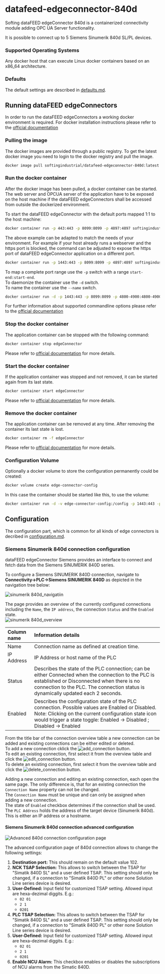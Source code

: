 # datafeed-edgeconnector-840d

Softing dataFEED edgeConnector 840d is a containerized connectivity module adding OPC UA Server functionality.

It is possible to connect up to 5 Siemens Sinumerik 840d SL/PL devices.

### Supported Operating Systems

Any docker host that can execute Linux docker containers based on an x86_64 architecture.

### Defaults

The default settings are described in [defaults.md](../common/defaults.md).

## Running dataFEED edgeConnectors

In order to run the dataFEED edgeConnectors a working docker environment is required.
For docker installation instructions please refer to the [official documentation](https://docs.docker.com/install/)

### Pulling the image

The docker images are provided through a public registry.
To get the latest docker image you need to login to the docker registry and pull the image.
```bash
docker image pull softingindustrial/datafeed-edgeconnector-840d:latest
```

### Run the docker container

After the docker image has been pulled, a docker container can be started.
The web server and OPCUA server of the application have to be exposed on the host machine if the dataFEED edgeConnectors shall be accessed from outside the dockerized environment.

To start the dataFEED edgeConnector with the default ports mapped 1:1 to the host machine:
```bash
docker container run -p 443:443 -p 8099:8099 -p 4897:4897 softingindustrial/datafeed-edgeconnector-840d
```  
The above example can be adapted to match the needs of your environment. For example if your host already runs a webserver and the https port is blocked, the command can be adjusted to expose the https port of dataFEED edgeConnector application on a different port.

```bash
docker container run -p 1443:443 -p 8099:8099 -p 4897:4897 softingindustrial/datafeed-edgeconnector-840d
```  
To map a complete port range use the `-p` switch with a range `start-end:start-end`.  
To daemonize the container use the `-d` switch.  
To name the container use the `--name` switch.  
```bash
docker container run -d -p 1443:443 -p 8099:8099 -p 4800-4900:4800-4900 --name edgeConnector softingindustrial/datafeed-edgeconnector-840d
```  
For further information about supported commandline options please refer to the [official documentation](https://docs.docker.com/engine/reference/commandline/run/)

### Stop the docker container

The application container can be stopped with the following command:
```bash
docker container stop edgeConnector
```  
Please refer to [official documentation](https://docs.docker.com/engine/reference/commandline/container_stop/) for more details.

### Start the docker container
If the application container was stopped and not removed, it can be started again from its last state.
```bash
docker container start edgeConnector
```  
Please refer to [official documentation](https://docs.docker.com/engine/reference/commandline/container_start/) for more details.


### Remove the docker container

The application container can be removed at any time. After removing the container its last state is lost.
```bash
docker container rm -f edgeConnector
```  
Please refer to [official documentation](https://docs.docker.com/engine/reference/commandline/container_rm/) for more details.

### Configuration Volume

Optionally a docker volume to store the configuration permanently could be created:

```bash
docker volume create edge-connector-config
```

In this case the container should be started like this, to use the volume:

```bash
docker container run -d -v edge-connector-config:/config -p 1443:443 -p 8099:8099 -p 4800-4900:4800-4900 --name edgeConnector softingindustrial/datafeed-edgeconnector-840d
```

## Configuration

The configuration part, which is common for all kinds of edge connectors is decribed in [configuration.md](../common/configuration.md).

### Siemens Sinumerik 840d connection configuration

dataFEED edgeConnector Siemens provides an interface to connect and
fetch data from the Siemens SINUMERIK 840D series.

To configure a Siemens SINUMERIK 840D connection, navigate to
**Connectivity-\>PLC-\>Siemens SINUMERIK 840D** as depicted in the
navigation tree below:

![sinumerik 840d_navigatiin](../documentation_pics/image154.png)  

 The page provides an overview of the currently configured connections including the `Name`, the `IP address`, the connection `Status` and the `Enabled` state.  
![sinumerik 840d_overview](../documentation_pics/image155.png)  


| Column name | Information details |
| :-- | :-- |
| Name | Connection name as defined at creation time. |
| IP Address | IP Address or host name of the PLC |
| Status | Describes the state of the PLC connection; can be either Connected when the connection to the PLC is established or Disconnected when there is no connection to the PLC. The connection status is dynamically updated each 2 seconds. |
| Enabled | Describes the configuration state of the PLC connection. Possible values are Enabled or Disabled. Note: Clicking on the current configuration state icon would trigger a state toggle: Enabled -> Disabled ; Disabled -> Enabled |  


From the title bar of the connection overview table a new connection can be added and existing connections can be either edited or deleted.  
To add a new connection cklick the ![add_connection](../documentation_pics/add_connection.png) button.  
To edit an existing connection, first select it from the overview table and click the ![edit_connection](../documentation_pics/edit_connection.png) button.  
To delete an existing connection, first select it from the overview table and click the ![delete_connection](../documentation_pics/delete_connection.png) button.  

Adding a new connection and editing an existing connection, each open the same page. The only difference is, that for an existing connection the `Connection Name` property can not be changed.  
The `Connection Name` must be unique and can only be assigned when adding a new connection.  
The state of `Enabled` checkbox determines if the connection shall be used.  
The `PLC Address` holds the address of the target device (Sinumerik 840d). This is either an IP address or a hostname.  

#### Siemens Sinumerik 840d connection advanced configuration

![Advanced 840d connection configuration page](../documentation_pics/s480d-advanced-settings.png)

The advanced configuration page of 840d connection allows to change the following settings:

  1. **Destination port:** This should remain on the default value 102.
  2. **NCK TSAP Selection:** This allows to switch between the TSAP for "Simatik 840D SL" and a user defined TSAP.
      This setting should only be changed, if a connection to "Simatik 840D PL" or other none Solution Line series device
	  is desired.
  3. **User-Defined:** Input field for customized TSAP setting. Allowed input are hexa-dezimal diggits. E.g.:
     - `02 01`
	 - `2 1`
	 - `0201`
  4. **PLC TSAP Selection:** This allows to switch between the TSAP for "Simatik 840D SL" and a user defined TSAP.
      This setting should only be changed, if a connection to "Simatik 840D PL" or other none Solution Line series device
	  is desired.
  5. **User-Defined:** Input field for customized TSAP setting. Allowed input are hexa-dezimal diggits. E.g.:
     - `02 01`
	 - `2 1`
	 - `0201`
  6. **Enable NCU Alarm:** This checkbox enables or disables the subscriptions of NCU alarms from the Simatic 840D.

